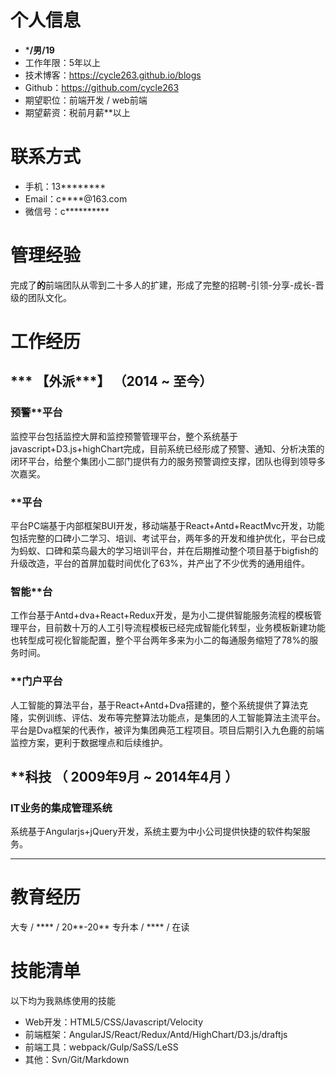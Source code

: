 # 个人信息

 - ***/男/19** 
 - 工作年限：5年以上
 - 技术博客：https://cycle263.github.io/blogs
 - Github：https://github.com/cycle263
 - 期望职位：前端开发 / web前端
 - 期望薪资：税前月薪**以上

# 联系方式

- 手机：13********
- Email：c****@163.com
- 微信号：c**********

# 管理经验

完成了****的****前端团队从零到二十多人的扩建，形成了完整的招聘-引领-分享-成长-晋级的团队文化。

# 工作经历

## *** 【外派***】 （2014 ~ 至今）

### 预警**平台 

监控平台包括监控大屏和监控预警管理平台，整个系统基于javascript+D3.js+highChart完成，目前系统已经形成了预警、通知、分析决策的闭环平台，给整个集团小二部门提供有力的服务预警调控支撑，团队也得到领导多次嘉奖。


### **平台 

平台PC端基于内部框架BUI开发，移动端基于React+Antd+ReactMvc开发，功能包括完整的口碑小二学习、培训、考试平台，两年多的开发和维护优化，平台已成为蚂蚁、口碑和菜鸟最大的学习培训平台，并在后期推动整个项目基于bigfish的升级改造，平台的首屏加载时间优化了63%，并产出了不少优秀的通用组件。


### 智能**台

工作台基于Antd+dva+React+Redux开发，是为小二提供智能服务流程的模板管理平台，目前数十万的人工引导流程模板已经完成智能化转型，业务模板新建功能也转型成可视化智能配置，整个平台两年多来为小二的每通服务缩短了78%的服务时间。


### **门户平台

人工智能的算法平台，基于React+Antd+Dva搭建的，整个系统提供了算法克隆，实例训练、评估、发布等完整算法功能点，是集团的人工智能算法主流平台。平台是Dva框架的代表作，被评为集团典范工程项目。项目后期引入九色鹿的前端监控方案，更利于数据埋点和后续维护。


  
## **科技 （ 2009年9月 ~ 2014年4月 ）

### IT业务的集成管理系统

系统基于Angularjs+jQuery开发，系统主要为中小公司提供快捷的软件构架服务。

--- 

# 教育经历

大专 / **** / 20**-20**
专升本 / **** / 在读

# 技能清单

以下均为我熟练使用的技能

- Web开发：HTML5/CSS/Javascript/Velocity
- 前端框架：AngularJS/React/Redux/Antd/HighChart/D3.js/draftjs
- 前端工具：webpack/Gulp/SaSS/LeSS
- 其他：Svn/Git/Markdown
      